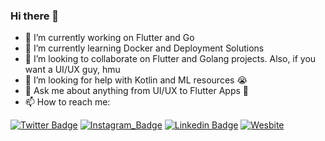 ### Hi there 👋



- 🔭 I’m currently working on Flutter and Go
- 🌱 I’m currently learning Docker and Deployment Solutions
- 👯 I’m looking to collaborate on Flutter and Golang projects. Also, if you want a UI/UX guy, hmu
- 🤔 I’m looking for help with Kotlin and ML resources 😭
- 💬 Ask me about anything from UI/UX to Flutter Apps 💪
- 📫 How to reach me:

[![Twitter Badge](https://img.shields.io/badge/-@sidv_22-1ca0f1?style=flat-square&labelColor=1ca0f1&logo=twitter&logoColor=white&link=https://twitter.com/sidv_22)](https://twitter.com/sidv_22) 
[![Instagram_Badge](https://img.shields.io/badge/-@sidv_22-fafafa?style=flat-square&logo=Instagram&logoColor=white&color=black&link=https://www.instagram.com/sidv_22/)](https://www.linkedin.com/in/siddharthav22/)
[![Linkedin Badge](https://img.shields.io/badge/-Siddhartha%20Varma-blue?style=flat-square&logo=Linkedin&logoColor=white&link=https://www.linkedin.com/in/siddharthav22/)](https://www.linkedin.com/in/siddharthav22/)
[![Wesbite](https://img.shields.io/badge/-My%20Website-green?style=flat-square&logo=Web&logoColor=white&link=https://siddharthavarma.tech)](https://siddharthavarma.tech)
